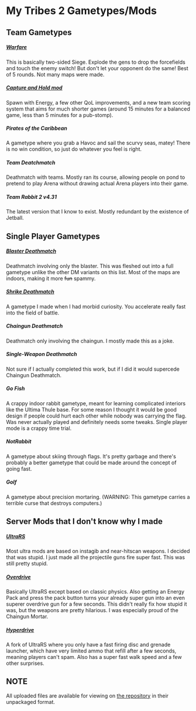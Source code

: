 # My Tribes 2 Gametypes/Mods

## Team Gametypes

##### [Warfare](warfare)
This is basically two-sided Siege. Explode the gens to drop the forcefields and touch the enemy switch! But don't let your opponent do the same! Best of 5 rounds. Not many maps were made.

##### [Capture and Hold mod](cnhmod)
Spawn with Energy, a few other QoL improvements, and a new team scoring system that aims for much shorter games (around 15 minutes for a balanced game, less than 5 minutes for a pub-stomp).

##### Pirates of the Caribbean
A gametype where you grab a Havoc and sail the scurvy seas, matey! There is no win condition, so just do whatever you feel is right.

##### Team Deatchmatch
Deathmatch with teams. Mostly ran its course, allowing people on pond to pretend to play Arena without drawing actual Arena players into their game.

##### Team Rabbit 2 v4.31
The latest version that I know to exist. Mostly redundant by the existence of Jetball.

## Single Player Gametypes

##### [Blaster Deathmatch](blasterdm)
Deathmatch involving only the blaster. This was fleshed out into a full gametype unlike the other DM variants on this list. Most of the maps are indoors, making it more <s>fun</s> spammy.

##### [Shrike Deathmatch](shrikedm)
A gametype I made when I had morbid curiosity. You accelerate really fast into the field of battle.

##### Chaingun Deathmatch
Deathmatch only involving the chaingun. I mostly made this as a joke.

##### Single-Weapon Deathmatch
Not sure if I actually completed this work, but if I did it would supercede Chaingun Deathmatch.

##### Go Fish
A crappy indoor rabbit gametype, meant for learning complicated interiors like the Ultima Thule base. For some reason I thought it would be good design if people could hurt each other while nobody was carrying the flag. Was never actually played and definitely needs some tweaks. Single player mode is a crappy time trial.

##### NotRabbit
A gametype about skiing through flags. It's pretty garbage and there's probably a better gametype that could be made around the concept of going fast.

##### Golf
A gametype about precision mortaring. (WARNING: This gametype carries a terrible curse that destroys computers.)

## Server Mods that I don't know why I made

##### [UltraRS](servermods/UltraRS)
Most ultra mods are based on instagib and near-hitscan weapons. I decided that was stupid. I just made all the projectile guns fire super fast. This was still pretty stupid.

##### [Overdrive](servermods/Overdrive)
Basically UltraRS except based on classic physics. Also getting an Energy Pack and press the pack button turns your already super gun into an even superer overdrive gun for a few seconds. This didn't really fix how stupid it was, but the weapons are pretty hilarious. I was especially proud of the Chaingun Mortar.

##### [Hyperdrive](servermods/Hyperdrive)
A fork of UltraRS where you only have a fast firing disc and grenade launcher, which have very limited ammo that refill after a few seconds, meaning players can't spam. Also has a super fast walk speed and a few other surprises.

## NOTE
All uploaded files are available for viewing on [the repository](https://github.com/redshifter/tribes2works) in their unpackaged format.
